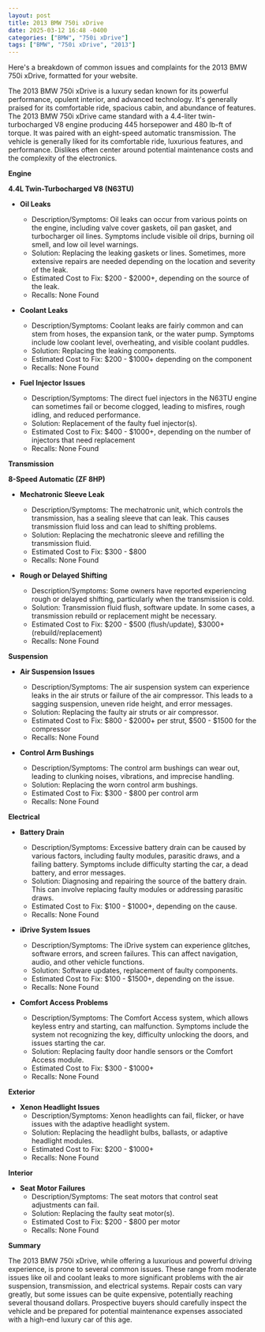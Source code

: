 ```yaml
---
layout: post
title: 2013 BMW 750i xDrive
date: 2025-03-12 16:48 -0400
categories: ["BMW", "750i xDrive"]
tags: ["BMW", "750i xDrive", "2013"]
---
```

Here's a breakdown of common issues and complaints for the 2013 BMW 750i xDrive, formatted for your website.

The 2013 BMW 750i xDrive is a luxury sedan known for its powerful performance, opulent interior, and advanced technology. It's generally praised for its comfortable ride, spacious cabin, and abundance of features. The 2013 BMW 750i xDrive came standard with a 4.4-liter twin-turbocharged V8 engine producing 445 horsepower and 480 lb-ft of torque. It was paired with an eight-speed automatic transmission. The vehicle is generally liked for its comfortable ride, luxurious features, and performance. Dislikes often center around potential maintenance costs and the complexity of the electronics.

**Engine**

**4.4L Twin-Turbocharged V8 (N63TU)**

*   **Oil Leaks**
    *   Description/Symptoms: Oil leaks can occur from various points on the engine, including valve cover gaskets, oil pan gasket, and turbocharger oil lines. Symptoms include visible oil drips, burning oil smell, and low oil level warnings.
    *   Solution: Replacing the leaking gaskets or lines. Sometimes, more extensive repairs are needed depending on the location and severity of the leak.
    *   Estimated Cost to Fix: $200 - $2000+, depending on the source of the leak.
    *   Recalls: None Found

*   **Coolant Leaks**
    *   Description/Symptoms: Coolant leaks are fairly common and can stem from hoses, the expansion tank, or the water pump. Symptoms include low coolant level, overheating, and visible coolant puddles.
    *   Solution: Replacing the leaking components.
    *   Estimated Cost to Fix: $200 - $1000+ depending on the component
    *   Recalls: None Found

*   **Fuel Injector Issues**
    *   Description/Symptoms: The direct fuel injectors in the N63TU engine can sometimes fail or become clogged, leading to misfires, rough idling, and reduced performance.
    *   Solution: Replacement of the faulty fuel injector(s).
    *   Estimated Cost to Fix: $400 - $1000+, depending on the number of injectors that need replacement
    *   Recalls: None Found

**Transmission**

**8-Speed Automatic (ZF 8HP)**

*   **Mechatronic Sleeve Leak**
    *   Description/Symptoms: The mechatronic unit, which controls the transmission, has a sealing sleeve that can leak. This causes transmission fluid loss and can lead to shifting problems.
    *   Solution: Replacing the mechatronic sleeve and refilling the transmission fluid.
    *   Estimated Cost to Fix: $300 - $800
    *   Recalls: None Found

*   **Rough or Delayed Shifting**
    *   Description/Symptoms: Some owners have reported experiencing rough or delayed shifting, particularly when the transmission is cold.
    *   Solution: Transmission fluid flush, software update. In some cases, a transmission rebuild or replacement might be necessary.
    *   Estimated Cost to Fix: $200 - $500 (flush/update), $3000+ (rebuild/replacement)
    *   Recalls: None Found

**Suspension**

*   **Air Suspension Issues**
    *   Description/Symptoms: The air suspension system can experience leaks in the air struts or failure of the air compressor. This leads to a sagging suspension, uneven ride height, and error messages.
    *   Solution: Replacing the faulty air struts or air compressor.
    *   Estimated Cost to Fix: $800 - $2000+ per strut, $500 - $1500 for the compressor
    *   Recalls: None Found

*   **Control Arm Bushings**
    *   Description/Symptoms: The control arm bushings can wear out, leading to clunking noises, vibrations, and imprecise handling.
    *   Solution: Replacing the worn control arm bushings.
    *   Estimated Cost to Fix: $300 - $800 per control arm
    *   Recalls: None Found

**Electrical**

*   **Battery Drain**
    *   Description/Symptoms: Excessive battery drain can be caused by various factors, including faulty modules, parasitic draws, and a failing battery. Symptoms include difficulty starting the car, a dead battery, and error messages.
    *   Solution: Diagnosing and repairing the source of the battery drain. This can involve replacing faulty modules or addressing parasitic draws.
    *   Estimated Cost to Fix: $100 - $1000+, depending on the cause.
    *   Recalls: None Found

*   **iDrive System Issues**
    *   Description/Symptoms: The iDrive system can experience glitches, software errors, and screen failures. This can affect navigation, audio, and other vehicle functions.
    *   Solution: Software updates, replacement of faulty components.
    *   Estimated Cost to Fix: $100 - $1500+, depending on the issue.
    *   Recalls: None Found

*   **Comfort Access Problems**
    *   Description/Symptoms: The Comfort Access system, which allows keyless entry and starting, can malfunction. Symptoms include the system not recognizing the key, difficulty unlocking the doors, and issues starting the car.
    *   Solution: Replacing faulty door handle sensors or the Comfort Access module.
    *   Estimated Cost to Fix: $300 - $1000+
    *   Recalls: None Found

**Exterior**

*   **Xenon Headlight Issues**
    *   Description/Symptoms: Xenon headlights can fail, flicker, or have issues with the adaptive headlight system.
    *   Solution: Replacing the headlight bulbs, ballasts, or adaptive headlight modules.
    *   Estimated Cost to Fix: $200 - $1000+
    *   Recalls: None Found

**Interior**

*   **Seat Motor Failures**
    *   Description/Symptoms: The seat motors that control seat adjustments can fail.
    *   Solution: Replacing the faulty seat motor(s).
    *   Estimated Cost to Fix: $200 - $800 per motor
    *   Recalls: None Found

**Summary**

The 2013 BMW 750i xDrive, while offering a luxurious and powerful driving experience, is prone to several common issues. These range from moderate issues like oil and coolant leaks to more significant problems with the air suspension, transmission, and electrical systems. Repair costs can vary greatly, but some issues can be quite expensive, potentially reaching several thousand dollars. Prospective buyers should carefully inspect the vehicle and be prepared for potential maintenance expenses associated with a high-end luxury car of this age.

